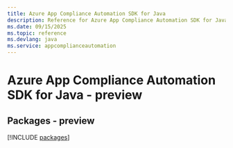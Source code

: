 ```yaml
---
title: Azure App Compliance Automation SDK for Java
description: Reference for Azure App Compliance Automation SDK for Java
ms.date: 09/15/2025
ms.topic: reference
ms.devlang: java
ms.service: appcomplianceautomation
---
```

# Azure App Compliance Automation SDK for Java - preview
## Packages - preview
[!INCLUDE [packages](app-compliance-automation-index.md)]